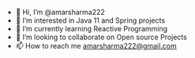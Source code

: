 - 👋 Hi, I’m @amarsharma222
- 👀 I’m interested in Java 11 and Spring projects
- 🌱 I’m currently learning Reactive Programming
- 💞️ I’m looking to collaborate on Open source Projects
- 📫 How to reach me amarsharma222@gmail.com

<!---
amarsharma222/amarsharma222 is a ✨ special ✨ repository because its `README.md` (this file) appears on your GitHub profile.
You can click the Preview link to take a look at your changes.
--->
